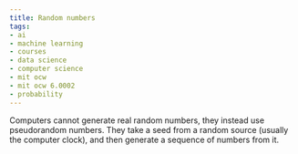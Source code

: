 ```yaml
---
title: Random numbers
tags:
- ai
- machine learning
- courses
- data science
- computer science
- mit ocw
- mit ocw 6.0002
- probability
---
```


Computers cannot generate real random numbers, they instead use pseudorandom numbers. They take a seed from a random source (usually the computer clock), and then generate a sequence of numbers from it.
